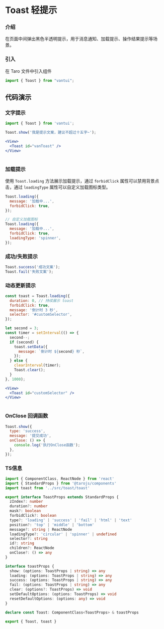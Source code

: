 # Toast 轻提示

### 介绍

在页面中间弹出黑色半透明提示，用于消息通知、加载提示、操作结果提示等场景。

### 引入

在 Taro 文件中引入组件

```js
import { Toast } from "vantui"; 
```

## 代码演示

### 文字提示

```javascript
import { Toast } from 'vantui';

Toast.show('我是提示文案，建议不超过十五字~');
```

```jsx
<View>
  <Toast id="vanToast" />
</View>
 
```

### 加载提示

使用 `Toast.loading` 方法展示加载提示，通过 `forbidClick` 属性可以禁用背景点击，通过 `loadingType` 属性可以自定义加载图标类型。

```javascript
Toast.loading({
  message: '加载中...',
  forbidClick: true,
});

// 自定义加载图标
Toast.loading({
  message: '加载中...',
  forbidClick: true,
  loadingType: 'spinner',
});
```

### 成功/失败提示

```javascript
Toast.success('成功文案');
Toast.fail('失败文案');
```

### 动态更新提示

```javascript
const toast = Toast.loading({
  duration: 0, // 持续展示 toast
  forbidClick: true,
  message: '倒计时 3 秒',
  selector: '#customSelector',
});

let second = 3;
const timer = setInterval(() => {
  second--;
  if (second) {
    toast.setData({
      message: `倒计时 ${second} 秒`,
    });
  } else {
    clearInterval(timer);
    Toast.clear();
  }
}, 1000);
```

```jsx
<View>
  <Toast id="customSelector" />
</View>
 
```

### OnClose 回调函数

```javascript
Toast.show({
  type: 'success',
  message: '提交成功',
  onClose: () => {
    console.log('执行OnClose函数');
  },
});
```
### TS信息
```ts 
import { ComponentClass, ReactNode } from 'react'
import { StandardProps } from '@tarojs/components'
import toast from '../src/toast/toast'

export interface ToastProps extends StandardProps {
  zIndex?: number
  duration?: number
  mask?: boolean
  forbidClick?: boolean
  type?: 'loading' | 'success' | 'fail' | 'html' | 'text'
  position?: 'top' | 'middle' | 'bottom'
  message?: string | ReactNode
  loadingType?: 'circular' | 'spinner' | undefined
  selector?: string
  id?: string
  children?: ReactNode
  onClose?: () => any
}

interface toastProps {
  show: (options: ToastProps | string) => any
  loading: (options: ToastProps | string) => any
  success: (options: ToastProps | string) => any
  fail: (options: ToastProps | string) => any
  clear: (options?: ToastProps) => void
  setDefaultOptions: (options: ToastProps) => void
  resetDefaultOptions: (options: any) => void
}

declare const Toast: ComponentClass<ToastProps> & toastProps

export { Toast, toast }
```